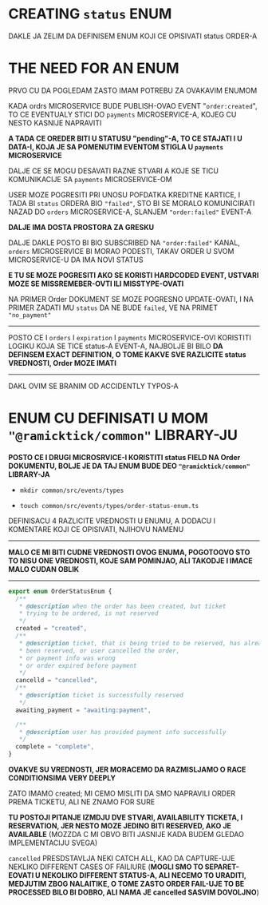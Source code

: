 # CREATING `status` ENUM

DAKLE JA ZELIM DA DEFINISEM ENUM KOJI CE OPISIVATI status ORDER-A 

# THE NEED FOR AN ENUM

PRVO CU DA POGLEDAM ZASTO IMAM POTREBU ZA OVAKAVIM ENUMOM

KADA ordrs MICROSERVICE BUDE PUBLISH-OVAO EVENT "`order:created`", TO CE EVENTUALY STICI DO `payments` MICROSERVICE-A, KOJEG CU NESTO KASNIJE NAPRAVITI

**A TADA CE OREDER BITI U STATUSU "pending"-A, TO CE STAJATI I U DATA-I, KOJA JE SA POMENUTIM EVENTOM STIGLA U `payments` MICROSERVICE**

DALJE CE SE MOGU DESAVATI RAZNE STVARI A KOJE SE TICU KOMUNIKACIJE SA `payments` MICROSERVICE-OM

USER MOZE POGRESITI PRI UNOSU POFDATKA KREDITNE KARTICE, I TADA BI `status` ORDERA BIO `"failed"`, STO BI SE MORALO KOMUNICIRATI NAZAD DO `orders` MICROSERVICE-A, SLANJEM `"order:failed"` EVENT-A

**DALJE IMA DOSTA PROSTORA ZA GRESKU**

DALJE DAKLE POSTO BI BIO SUBSCRIBED NA `"order:failed"` KANAL, `orders` MICROSERVICE BI MORAO PODESTI, TAKAV ORDER U SVOM MICROSERVICE-U DA IMA NOVI STATUS

**E TU SE MOZE POGRESITI AKO SE KORISTI HARDCODED EVENT, USTVARI MOZE SE MISSREMEBER-OVTI ILI MISSTYPE-OVATI**

NA PRIMER Order DOKUMENT SE MOZE POGRESNO UPDATE-OVATI, I NA PRIMER ZADATI MU `status` DA NE BUDE `failed`, VE NA PRIMET `"no_payment"` 

***

POSTO CE I `orders` I `expiration` I `payments` MICROSERVICE-OVI KORISTITI LOGIKU KOJA SE TICE status-A EVENT-A, NAJBOLJE BI BILO **DA DEFINSEM EXACT DEFINITION, O TOME KAKVE SVE RAZLICITE status VREDNOSTI, Order MOZE IMATI**

***

DAKL OVIM SE BRANIM OD ACCIDENTLY TYPOS-A

# ENUM CU DEFINISATI U MOM `"@ramicktick/common"` LIBRARY-JU 

**POSTO CE I DRUGI MICROSRVICE-I KORISTITI status FIELD NA Order DOKUMENTU, BOLJE JE DA TAJ ENUM BUDE DEO `"@ramicktick/common"` LIBRARY-JA**

- `mkdir common/src/events/types`

- `touch common/src/events/types/order-status-enum.ts`

DEFINISACU 4 RAZLICITE VREDNOSTI U ENUMU, A DODACU I KOMENTARE KOJI CE OPISIVATI, NJIHOVU NAMENU

***

**MALO CE MI BITI CUDNE VREDNOSTI OVOG ENUMA, POGOTOOVO STO TO NISU ONE VREDNOSTI, KOJE SAM POMINJAO, ALI TAKODJE I IMACE MALO CUDAN OBLIK**

***

```ts
export enum OrderStatusEnum {
  /**
   * @description when the order has been created, but ticket
   * trying to be ordered, is not reserved
   */
  created = "created",
  /**
   * @description ticket, that is being tried to be reserved, has already
   * been reserved, or user cancelled the order,
   * or payment info was wrong
   * or order expired before payment
   */
  cancelld = "cancelled",
  /**
   * @description ticket is successfully reserved
   */
  awaiting_payment = "awaiting:payment",

  /**
   * @description user has provided payment info successfully
   */
  complete = "complete",
}

```

**OVAKVE SU VREDNOSTI, JER MORACEMO DA RAZMISLJAMO O RACE CONDITIONSIMA VERY DEEPLY**

ZATO IMAMO created; MI CEMO MISLITI DA SMO NAPRAVILI ORDER PREMA TICKETU, ALI NE ZNAMO FOR SURE

**TU POSTOJI PITANJE IZMDJU DVE STVARI, AVAILABILITY TICKETA, I RESERVATION, JER NESTO MOZE JEDINO BITI RESERVED, AKO JE AVAILABLE** (MOZZDA C MI OBVO BITI JASNIJE KADA BUDEM GLEDAO IMPLEMENTACIJU SVEGA)

`cancelled` PRESDSTAVLJA NEKI CATCH ALL, KAO DA CAPTURE-UJE NEKLIKO DIFFERENT CASES OF FAILIURE (**MOGLI SMO TO SEPARET-EOVATI U NEKOLIKO DIFFERENT STATUS-A, ALI NECEMO TO URADITI, MEDJUTIM ZBOG NALAITIKE, O TOME ZASTO ORDER FAIL-UJE TO BE PROCESSED BILO BI DOBRO, ALI NAMA JE cancelled SASVIM DOVOLJNO**)
